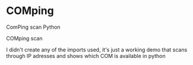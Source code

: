# COMping
ComPing scan Python

COMping scan

I didn't create any of the imports used, it's just a working demo that scans through IP adresses and shows which COM is available in python
